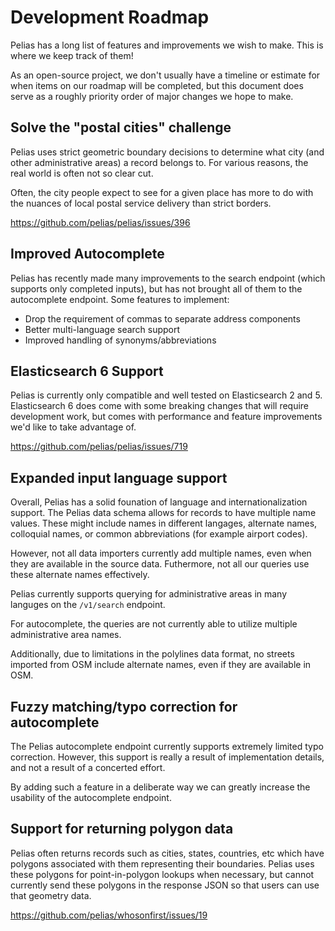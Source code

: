 # Development Roadmap

Pelias has a long list of features and improvements we wish to make. This is
where we keep track of them!

As an open-source project, we don't usually have a timeline or estimate for
when items on our roadmap will be completed, but this document does serve as a
roughly priority order of major changes we hope to make.

## Solve the "postal cities" challenge

Pelias uses strict geometric boundary decisions to determine what city (and
other administrative areas) a record belongs to. For various reasons, the real
world is often not so clear cut.

Often, the city people expect to see for a given place has more to do with the
nuances of local postal service delivery than strict borders.

https://github.com/pelias/pelias/issues/396

## Improved Autocomplete

Pelias has recently made many improvements to the search endpoint (which
supports only completed inputs), but has not brought all of them to the
autocomplete endpoint. Some features to implement:

- Drop the requirement of commas to separate address components
- Better multi-language search support
- Improved handling of synonyms/abbreviations

## Elasticsearch 6 Support

Pelias is currently only compatible and well tested on Elasticsearch 2 and 5.
Elasticsearch 6 does come with some breaking changes that will require
development work, but comes with performance and feature improvements we'd like
to take advantage of.

https://github.com/pelias/pelias/issues/719

## Expanded input language support

Overall, Pelias has a solid founation of language and internationalization
support. The Pelias data schema allows for records to have multiple name
values. These might include names in different langages, alternate names,
colloquial names, or common abbreviations (for example airport codes).

However, not all data importers currently add multiple names, even when they
are available in the source data. Futhermore, not all our queries use these
alternate names effectively.

Pelias currently supports querying for administrative areas in many languges on
the `/v1/search` endpoint.

For autocomplete, the queries are not currently able to utilize multiple
administrative area names.

Additionally, due to limitations in the polylines data format, no streets
imported from OSM include alternate names, even if they are available in OSM.

## Fuzzy matching/typo correction for autocomplete

The Pelias autocomplete endpoint currently supports extremely limited typo
correction. However, this support is really a result of implementation details,
and not a result of a concerted effort.

By adding such a feature in a deliberate way we can greatly increase the
usability of the autocomplete endpoint.

## Support for returning polygon data

Pelias often returns records such as cities, states, countries, etc which have
polygons associated with them representing their boundaries. Pelias uses these
polygons for point-in-polygon lookups when necessary, but cannot currently send
these polygons in the response JSON so that users can use that geometry data.

https://github.com/pelias/whosonfirst/issues/19
